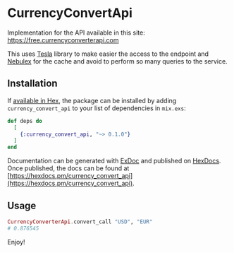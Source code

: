 # CurrencyConvertApi

Implementation for the API available in this site: https://free.currencyconverterapi.com

This uses [Tesla]() library to make easier the access to the endpoint and [Nebulex]() for the cache and avoid to perform so many queries to the service.

## Installation

If [available in Hex](https://hex.pm/docs/publish), the package can be installed
by adding `currency_convert_api` to your list of dependencies in `mix.exs`:

```elixir
def deps do
  [
    {:currency_convert_api, "~> 0.1.0"}
  ]
end
```

Documentation can be generated with [ExDoc](https://github.com/elixir-lang/ex_doc)
and published on [HexDocs](https://hexdocs.pm). Once published, the docs can
be found at [https://hexdocs.pm/currency_convert_api](https://hexdocs.pm/currency_convert_api).

## Usage

```elixir
CurrencyConverterApi.convert_call "USD", "EUR"
# 0.876545
```

Enjoy!
